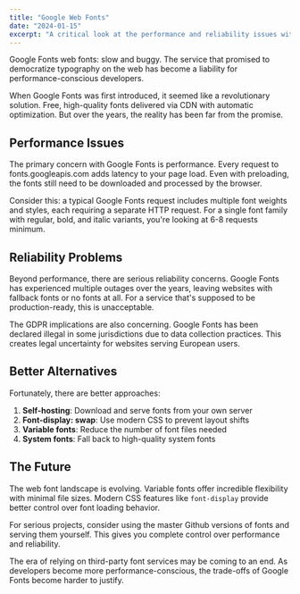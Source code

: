 ```yaml
---
title: "Google Web Fonts"
date: "2024-01-15"
excerpt: "A critical look at the performance and reliability issues with Google's web font service."
---
```


Google Fonts web fonts: slow and buggy. The service that promised to democratize typography on the web has become a liability for performance-conscious developers.

When Google Fonts was first introduced, it seemed like a revolutionary solution. Free, high-quality fonts delivered via CDN with automatic optimization. But over the years, the reality has been far from the promise.

## Performance Issues

The primary concern with Google Fonts is performance. Every request to fonts.googleapis.com adds latency to your page load. Even with preloading, the fonts still need to be downloaded and processed by the browser.

Consider this: a typical Google Fonts request includes multiple font weights and styles, each requiring a separate HTTP request. For a single font family with regular, bold, and italic variants, you're looking at 6-8 requests minimum.

## Reliability Problems

Beyond performance, there are serious reliability concerns. Google Fonts has experienced multiple outages over the years, leaving websites with fallback fonts or no fonts at all. For a service that's supposed to be production-ready, this is unacceptable.

The GDPR implications are also concerning. Google Fonts has been declared illegal in some jurisdictions due to data collection practices. This creates legal uncertainty for websites serving European users.

## Better Alternatives

Fortunately, there are better approaches:

1. **Self-hosting**: Download and serve fonts from your own server
2. **Font-display: swap**: Use modern CSS to prevent layout shifts
3. **Variable fonts**: Reduce the number of font files needed
4. **System fonts**: Fall back to high-quality system fonts

## The Future

The web font landscape is evolving. Variable fonts offer incredible flexibility with minimal file sizes. Modern CSS features like `font-display` provide better control over font loading behavior.

For serious projects, consider using the master Github versions of fonts and serving them yourself. This gives you complete control over performance and reliability.

The era of relying on third-party font services may be coming to an end. As developers become more performance-conscious, the trade-offs of Google Fonts become harder to justify. 